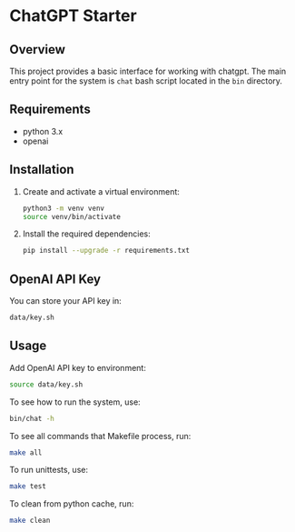 # ChatGPT Starter

## Overview

This project provides a basic interface for working with chatgpt. 
The main entry point for the system is `chat` bash script located in the `bin` directory.

## Requirements

- python 3.x
- openai

## Installation


1. Create and activate a virtual environment:
    ```sh
    python3 -m venv venv
    source venv/bin/activate
    ```

2. Install the required dependencies:
    ```sh
    pip install --upgrade -r requirements.txt
    ```

## OpenAI API Key

You can store your API key in:

```sh
data/key.sh
```

## Usage

Add OpenAI API key to environment:

```sh
source data/key.sh
```

To see how to run the system, use:

```sh
bin/chat -h
```

To see all commands that Makefile process, run:
```sh
make all
```

To run unittests, use:
```sh
make test
```

To clean from python cache, run:
```sh
make clean
```
